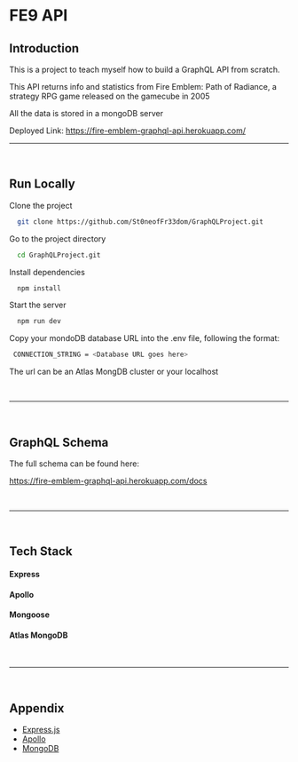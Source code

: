# FE9 API


## Introduction

This is a project to teach myself how to build a GraphQL API from scratch.

This API returns info and statistics from Fire Emblem: Path of Radiance,
a strategy RPG game released on the gamecube in 2005

All the data is stored in a mongoDB server

Deployed Link: <a>https://fire-emblem-graphql-api.herokuapp.com/</a>
<br/>

---

<br />

## Run Locally

Clone the project

```bash
  git clone https://github.com/St0neofFr33dom/GraphQLProject.git
```

Go to the project directory

```bash
  cd GraphQLProject.git
```

Install dependencies

```bash
  npm install
```

Start the server

```bash
  npm run dev
```

Copy your mondoDB database URL into the .env file, following the format:

```bash
 CONNECTION_STRING = <Database URL goes here>
```
The url can be an Atlas MongDB cluster or your localhost  

<br/>

---

<br />

## GraphQL Schema 

The full schema can be found here:

https://fire-emblem-graphql-api.herokuapp.com/docs

<br/>

---

<br />

## Tech Stack

#### Express
#### Apollo
#### Mongoose
#### Atlas MongoDB

<br/>

---

<br />

## Appendix

- [Express.js](https://expressjs.com/)
- [Apollo](https://www.apollographql.com/docs/apollo-server)
- [MongoDB](https://www.mongodb.com/docs/?_ga=2.29201338.707522229.1662322715-1726800820.1658064966)
